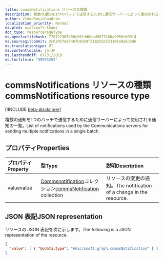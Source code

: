 ```yaml
---
title: commsNotifications リソースの種類
description: 複数の通知を1つのバッチで送信するために通信サーバーによって使用される通知の一覧。
author: VinodRavichandran
localization_priority: Normal
ms.prod: microsoft-teams
doc_type: resourcePageType
ms.openlocfilehash: 770122387b89e96fdd8dbd9077488a9956fd90f4
ms.sourcegitcommit: 2c62457e57467b8d50f21b255b553106a9a5d8d6
ms.translationtype: MT
ms.contentlocale: ja-JP
ms.lasthandoff: 07/31/2019
ms.locfileid: "35973252"
---
```

# <a name="commsnotifications-resource-type"></a><span data-ttu-id="46d0b-103">commsNotifications リソースの種類</span><span class="sxs-lookup"><span data-stu-id="46d0b-103">commsNotifications resource type</span></span>

[!INCLUDE [beta-disclaimer](../../includes/beta-disclaimer.md)]

<span data-ttu-id="46d0b-104">複数の通知を1つのバッチで送信するために通信サーバーによって使用される通知の一覧。</span><span class="sxs-lookup"><span data-stu-id="46d0b-104">List of notifications used by the Communications servers for sending multiple notifications in a single batch.</span></span>

## <a name="properties"></a><span data-ttu-id="46d0b-105">プロパティ</span><span class="sxs-lookup"><span data-stu-id="46d0b-105">Properties</span></span>

| <span data-ttu-id="46d0b-106">プロパティ</span><span class="sxs-lookup"><span data-stu-id="46d0b-106">Property</span></span>       | <span data-ttu-id="46d0b-107">型</span><span class="sxs-lookup"><span data-stu-id="46d0b-107">Type</span></span>                                                 | <span data-ttu-id="46d0b-108">説明</span><span class="sxs-lookup"><span data-stu-id="46d0b-108">Description</span></span>                                   |
|:---------------|:-----------------------------------------------------|:----------------------------------------------|
| <span data-ttu-id="46d0b-109">value</span><span class="sxs-lookup"><span data-stu-id="46d0b-109">value</span></span>          | <span data-ttu-id="46d0b-110">[Commsnotification](commsnotification.md)コレクション</span><span class="sxs-lookup"><span data-stu-id="46d0b-110">[commsNotification](commsnotification.md) collection</span></span> | <span data-ttu-id="46d0b-111">リソースの変更の通知。</span><span class="sxs-lookup"><span data-stu-id="46d0b-111">The notification of a change in the resource.</span></span> |

## <a name="json-representation"></a><span data-ttu-id="46d0b-112">JSON 表記</span><span class="sxs-lookup"><span data-stu-id="46d0b-112">JSON representation</span></span>

<span data-ttu-id="46d0b-113">リソースの JSON 表記を次に示します。</span><span class="sxs-lookup"><span data-stu-id="46d0b-113">The following is a JSON representation of the resource.</span></span>

<!-- {
  "blockType": "resource",
  "optionalProperties": [

  ],
  "@odata.type": "microsoft.graph.commsNotifications"
}-->
```json
{
  "value": [ { "@odata.type": "#microsoft.graph.commsNotification" } ]
}
```

<!-- uuid: 8fcb5dbc-d5aa-4681-8e31-b001d5168d79
2015-10-25 14:57:30 UTC -->
<!--
{
  "type": "#page.annotation",
  "description": "commsNotifications resource",
  "keywords": "",
  "section": "documentation",
  "tocPath": "",
  "suppressions": []
}
-->

